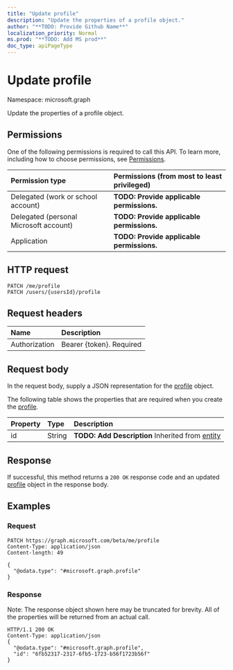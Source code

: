 ```yaml
---
title: "Update profile"
description: "Update the properties of a profile object."
author: "**TODO: Provide Github Name**"
localization_priority: Normal
ms.prod: "**TODO: Add MS prod**"
doc_type: apiPageType
---
```


# Update profile

Namespace: microsoft.graph

Update the properties of a profile object.

## Permissions
One of the following permissions is required to call this API. To learn more, including how to choose permissions, see [Permissions](/concepts/permissions-reference.md).

|Permission type|Permissions (from most to least privileged)|
|:---|:---|
|Delegated (work or school account)|**TODO: Provide applicable permissions.**|
|Delegated (personal Microsoft account)|**TODO: Provide applicable permissions.**|
|Application|**TODO: Provide applicable permissions.**|

## HTTP request
<!-- {
  "blockType": "ignored"
}
-->
``` http
PATCH /me/profile
PATCH /users/{usersId}/profile
```

## Request headers
|Name|Description|
|:---|:---|
|Authorization|Bearer {token}. Required|

## Request body
In the request body, supply a JSON representation for the [profile](../resources/profile.md) object.

The following table shows the properties that are required when you create the [profile](../resources/profile.md).

|Property|Type|Description|
|:---|:---|:---|
|id|String|**TODO: Add Description** Inherited from [entity](../resources/entity.md)|



## Response
If successful, this method returns a `200 OK` response code and an updated [profile](../resources/profile.md) object in the response body.

## Examples

### Request
<!-- {
  "blockType": "request",
  "name": "update_profile"
}
-->
``` http
PATCH https://graph.microsoft.com/beta/me/profile
Content-Type: application/json
Content-length: 49

{
  "@odata.type": "#microsoft.graph.profile"
}
```

### Response
Note: The response object shown here may be truncated for brevity. All of the properties will be returned from an actual call.
<!-- {
  "blockType": "response",
  "truncated": true
}
-->
``` http
HTTP/1.1 200 OK
Content-Type: application/json
{
  "@odata.type": "#microsoft.graph.profile",
  "id": "6fb52317-2317-6fb5-1723-b56f1723b56f"
}
```

